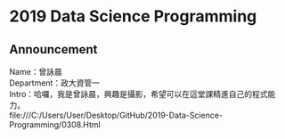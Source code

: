 # 2019 Data Science Programming
## Announcement 
Name：曾詠晨<br />
Department：政大資管一<br />
Intro：哈囉，我是曾詠晨，興趣是攝影，希望可以在這堂課精進自己的程式能力。<br />
<RMD> file:///C:/Users/User/Desktop/GitHub/2019-Data-Science-Programming/0308.Html
